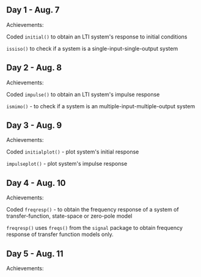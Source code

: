 ## Day 1 - Aug. 7

Achievements:

Coded `initial()` to obtain an LTI system's response to initial conditions

`issiso()` to check if a system is a single-input-single-output system


## Day 2 - Aug. 8

Achievements:

Coded `impulse()` to obtain an LTI system's impulse response

`ismimo()` - to check if a system is an multiple-input-multiple-output system


## Day 3 - Aug. 9

Achievements:

Coded `initialplot()` - plot system's initial response

`impulseplot()` - plot system's impulse response


## Day 4 - Aug. 10

Achievements:

Coded `freqresp()` - to obtain the frequency response of a system of transfer-function, state-space or zero-pole model

`freqresp()` uses `freqs()` from the `signal` package to obtain frequency response of transfer function models only.


## Day 5 - Aug. 11

Achievements:




